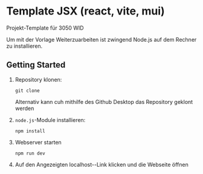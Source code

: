 # Template JSX (react, vite, mui)

Projekt-Template für 3050 WID

Um mit der Vorlage Weiterzuarbeiten ist zwingend Node.js auf dem Rechner zu installieren.

## Getting Started

1. Repository klonen:
   ```
   git clone
   ```
   Alternativ kann cuh mithilfe des Github Desktop das Repository geklont werden
2. `node.js`-Module installieren:
   ```
   npm install
   ```
3. Webserver starten

   ```
   npm run dev
   ```

4. Auf den Angezeigten localhost--Link klicken und die Webseite öffnen
